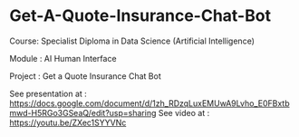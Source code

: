 # Get-A-Quote-Insurance-Chat-Bot

Course: Specialist Diploma in Data Science (Artificial Intelligence)

Module :  AI Human Interface

Project : Get a Quote Insurance Chat Bot

See presentation at : https://docs.google.com/document/d/1zh_RDzqLuxEMUwA9Lvho_E0FBxtbmwd-H5RGo3GSeaQ/edit?usp=sharing
See video at : https://youtu.be/ZXec1SYYVNc
